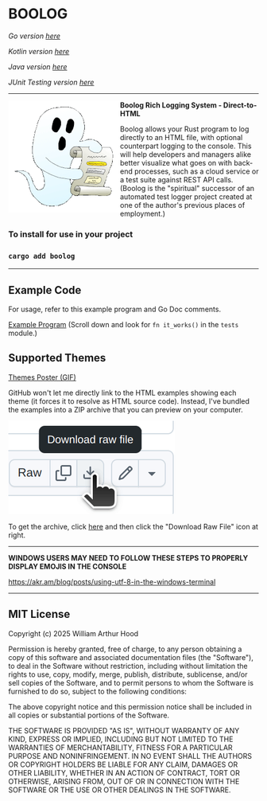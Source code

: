 # BOOLOG

*Go version [here](https://github.com/william-hood/boolog-go)*

*Kotlin version [here](https://github.com/william-hood/boolog-kotlin)*

*Java version [here](https://github.com/william-hood/boolog-java)*

*JUnit Testing version [here](https://github.com/william-hood/boolog-junit)*

<hr>
<img align="left" src="examples/boolog-logo-sm.gif">

**Boolog Rich Logging System - Direct-to-HTML**

Boolog allows your Rust program to log directly to an HTML file, with optional counterpart logging to the console. This will help developers and managers alike better
visualize what goes on with back-end processes, such as a cloud service or a test suite against REST API calls.
(Boolog is the "spiritual" successor of an automated test logger project created at one of the author's previous places of employment.)


### To install for use in your project
### `cargo add boolog`
---
## Example Code
For usage, refer to this example program and Go Doc comments.

[Example Program](src/lib.rs) (Scroll down and look for `fn it_works()` in the `tests` module.)

## Supported Themes

[Themes Poster (GIF)](examples/Poster.gif)

GitHub won't let me directly link to the HTML examples showing each theme (it forces it to resolve as HTML source code).
Instead, I've bundled the examples into a ZIP archive that you can preview on your computer.

![Do this...](examples/Instructions.gif)

To get the archive, click [here](examples/Theme-Examples.zip) and then click the "Download Raw File" icon at right.

---

**WINDOWS USERS MAY NEED TO FOLLOW THESE STEPS TO PROPERLY DISPLAY EMOJIS IN THE CONSOLE**

https://akr.am/blog/posts/using-utf-8-in-the-windows-terminal


---
## MIT License
Copyright (c) 2025 William Arthur Hood

Permission is hereby granted, free of charge, to any person obtaining a copy
of this software and associated documentation files (the "Software"), to deal
in the Software without restriction, including without limitation the rights to
use, copy, modify, merge, publish, distribute, sublicense, and/or sell copies
of the Software, and to permit persons to whom the Software is furnished
to do so, subject to the following conditions:

The above copyright notice and this permission notice shall be included
in all copies or substantial portions of the Software.

THE SOFTWARE IS PROVIDED "AS IS", WITHOUT WARRANTY OF ANY KIND,
EXPRESS OR IMPLIED, INCLUDING BUT NOT LIMITED TO THE WARRANTIES
OF MERCHANTABILITY, FITNESS FOR A PARTICULAR PURPOSE AND
NONINFRINGEMENT. IN NO EVENT SHALL THE AUTHORS OR COPYRIGHT
HOLDERS BE LIABLE FOR ANY CLAIM, DAMAGES OR OTHER LIABILITY,
WHETHER IN AN ACTION OF CONTRACT, TORT OR OTHERWISE, ARISING
FROM, OUT OF OR IN CONNECTION WITH THE SOFTWARE OR THE USE OR
OTHER DEALINGS IN THE SOFTWARE.